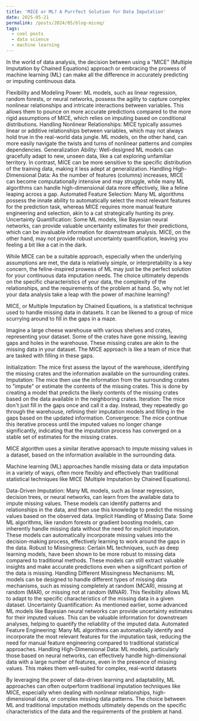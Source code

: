 ```yaml
---
title: 'MICE or ML? A Purrfect Solution for Data Imputation'
date: 2025-05-21
permalink: /posts/2024/05/blog-miceq/
tags:
  - cool posts
  - data science
  - machine learning
---
```


In the world of data analysis, the decision between using a "MICE" (Multiple Imputation by Chained Equations) approach or embracing the prowess of machine learning (ML) can make all the difference in accurately predicting or imputing continuous data. 

Flexibility and Modeling Power: ML models, such as linear regression, random forests, or neural networks, possess the agility to capture complex nonlinear relationships and intricate interactions between variables. This allows them to pounce on more accurate predictions compared to the more rigid assumptions of MICE, which relies on imputing based on conditional distributions.
Handling Nonlinear Relationships: MICE typically assumes linear or additive relationships between variables, which may not always hold true in the real-world data jungle. ML models, on the other hand, can more easily navigate the twists and turns of nonlinear patterns and complex dependencies.
Generalization Ability: Well-designed ML models can gracefully adapt to new, unseen data, like a cat exploring unfamiliar territory. In contrast, MICE can be more sensitive to the specific distribution of the training data, making it less adept at generalization.
Handling High-Dimensional Data: As the number of features (columns) increases, MICE can become computationally intensive and may struggle, while many ML algorithms can handle high-dimensional data more effectively, like a feline leaping across a gap.
Automated Feature Selection: Many ML algorithms possess the innate ability to automatically select the most relevant features for the prediction task, whereas MICE requires more manual feature engineering and selection, akin to a cat strategically hunting its prey.
Uncertainty Quantification: Some ML models, like Bayesian neural networks, can provide valuable uncertainty estimates for their predictions, which can be invaluable information for downstream analysis. MICE, on the other hand, may not provide robust uncertainty quantification, leaving you feeling a bit like a cat in the dark.

While MICE can be a suitable approach, especially when the underlying assumptions are met, the data is relatively simple, or interpretability is a key concern, the feline-inspired prowess of ML may just be the perfect solution for your continuous data imputation needs. The choice ultimately depends on the specific characteristics of your data, the complexity of the relationships, and the requirements of the problem at hand. So, why not let your data analysis take a leap with the power of machine learning?

MICE, or Multiple Imputation by Chained Equations, is a statistical technique used to handle missing data in datasets. It can be likened to a group of mice scurrying around to fill in the gaps in a maze.

Imagine a large cheese warehouse with various shelves and crates, representing your dataset. Some of the crates have gone missing, leaving gaps and holes in the warehouse. These missing crates are akin to the missing data in your dataset. The MICE approach is like a team of mice that are tasked with filling in these gaps. 


Initialization: The mice first assess the layout of the warehouse, identifying the missing crates and the information available on the surrounding crates.
Imputation: The mice then use the information from the surrounding crates to "impute" or estimate the contents of the missing crates. This is done by creating a model that predicts the likely contents of the missing crates based on the data available in the neighboring crates.
Iteration: The mice don't just fill in the gaps once and call it a day. Instead, they repeatedly go through the warehouse, refining their imputation models and filling in the gaps based on the updated information.
Convergence: The mice continue this iterative process until the imputed values no longer change significantly, indicating that the imputation process has converged on a stable set of estimates for the missing crates.

MICE algorithm uses a similar iterative approach to impute missing values in a dataset, based on the information available in the surrounding data.

Machine learning (ML) approaches handle missing data or data imputation in a variety of ways, often more flexibly and effectively than traditional statistical techniques like MICE (Multiple Imputation by Chained Equations). 

Data-Driven Imputation: Many ML models, such as linear regression, decision trees, or neural networks, can learn from the available data to impute missing values. These models can identify patterns and relationships in the data, and then use this knowledge to predict the missing values based on the observed data.
Implicit Handling of Missing Data: Some ML algorithms, like random forests or gradient boosting models, can inherently handle missing data without the need for explicit imputation. These models can automatically incorporate missing values into the decision-making process, effectively learning to work around the gaps in the data.
Robust to Missingness: Certain ML techniques, such as deep learning models, have been shown to be more robust to missing data compared to traditional methods. These models can still extract valuable insights and make accurate predictions even when a significant portion of the data is missing.
Handling Different Missingness Mechanisms: ML models can be designed to handle different types of missing data mechanisms, such as missing completely at random (MCAR), missing at random (MAR), or missing not at random (MNAR). This flexibility allows ML to adapt to the specific characteristics of the missing data in a given dataset.
Uncertainty Quantification: As mentioned earlier, some advanced ML models like Bayesian neural networks can provide uncertainty estimates for their imputed values. This can be valuable information for downstream analyses, helping to quantify the reliability of the imputed data.
Automated Feature Engineering: Many ML algorithms can automatically identify and incorporate the most relevant features for the imputation task, reducing the need for manual feature engineering compared to traditional statistical approaches.
Handling High-Dimensional Data: ML models, particularly those based on neural networks, can effectively handle high-dimensional data with a large number of features, even in the presence of missing values. This makes them well-suited for complex, real-world datasets

By leveraging the power of data-driven learning and adaptability, ML approaches can often outperform traditional imputation techniques like MICE, especially when dealing with nonlinear relationships, high-dimensional data, or complex missing data patterns. The choice between ML and traditional imputation methods ultimately depends on the specific characteristics of the data and the requirements of the problem at hand.
